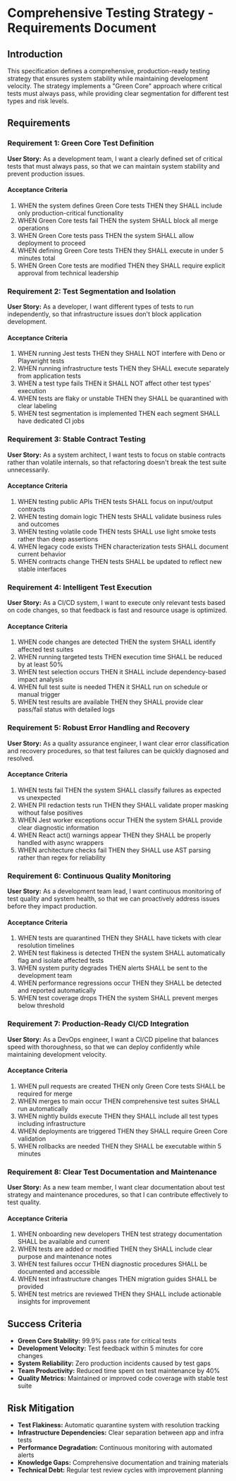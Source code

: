 # Comprehensive Testing Strategy - Requirements Document

## Introduction

This specification defines a comprehensive, production-ready testing strategy that ensures system stability while maintaining development velocity. The strategy implements a "Green Core" approach where critical tests must always pass, while providing clear segmentation for different test types and risk levels.

## Requirements

### Requirement 1: Green Core Test Definition

**User Story:** As a development team, I want a clearly defined set of critical tests that must always pass, so that we can maintain system stability and prevent production issues.

#### Acceptance Criteria

1. WHEN the system defines Green Core tests THEN they SHALL include only production-critical functionality
2. WHEN Green Core tests fail THEN the system SHALL block all merge operations
3. WHEN Green Core tests pass THEN the system SHALL allow deployment to proceed
4. WHEN defining Green Core tests THEN they SHALL execute in under 5 minutes total
5. WHEN Green Core tests are modified THEN they SHALL require explicit approval from technical leadership

### Requirement 2: Test Segmentation and Isolation

**User Story:** As a developer, I want different types of tests to run independently, so that infrastructure issues don't block application development.

#### Acceptance Criteria

1. WHEN running Jest tests THEN they SHALL NOT interfere with Deno or Playwright tests
2. WHEN running infrastructure tests THEN they SHALL execute separately from application tests
3. WHEN a test type fails THEN it SHALL NOT affect other test types' execution
4. WHEN tests are flaky or unstable THEN they SHALL be quarantined with clear labeling
5. WHEN test segmentation is implemented THEN each segment SHALL have dedicated CI jobs

### Requirement 3: Stable Contract Testing

**User Story:** As a system architect, I want tests to focus on stable contracts rather than volatile internals, so that refactoring doesn't break the test suite unnecessarily.

#### Acceptance Criteria

1. WHEN testing public APIs THEN tests SHALL focus on input/output contracts
2. WHEN testing domain logic THEN tests SHALL validate business rules and outcomes
3. WHEN testing volatile code THEN tests SHALL use light smoke tests rather than deep assertions
4. WHEN legacy code exists THEN characterization tests SHALL document current behavior
5. WHEN contracts change THEN tests SHALL be updated to reflect new stable interfaces

### Requirement 4: Intelligent Test Execution

**User Story:** As a CI/CD system, I want to execute only relevant tests based on code changes, so that feedback is fast and resource usage is optimized.

#### Acceptance Criteria

1. WHEN code changes are detected THEN the system SHALL identify affected test suites
2. WHEN running targeted tests THEN execution time SHALL be reduced by at least 50%
3. WHEN test selection occurs THEN it SHALL include dependency-based impact analysis
4. WHEN full test suite is needed THEN it SHALL run on schedule or manual trigger
5. WHEN test results are available THEN they SHALL provide clear pass/fail status with detailed logs

### Requirement 5: Robust Error Handling and Recovery

**User Story:** As a quality assurance engineer, I want clear error classification and recovery procedures, so that test failures can be quickly diagnosed and resolved.

#### Acceptance Criteria

1. WHEN tests fail THEN the system SHALL classify failures as expected vs unexpected
2. WHEN PII redaction tests run THEN they SHALL validate proper masking without false positives
3. WHEN Jest worker exceptions occur THEN the system SHALL provide clear diagnostic information
4. WHEN React act() warnings appear THEN they SHALL be properly handled with async wrappers
5. WHEN architecture checks fail THEN they SHALL use AST parsing rather than regex for reliability

### Requirement 6: Continuous Quality Monitoring

**User Story:** As a development team lead, I want continuous monitoring of test quality and system health, so that we can proactively address issues before they impact production.

#### Acceptance Criteria

1. WHEN tests are quarantined THEN they SHALL have tickets with clear resolution timelines
2. WHEN test flakiness is detected THEN the system SHALL automatically flag and isolate affected tests
3. WHEN system purity degrades THEN alerts SHALL be sent to the development team
4. WHEN performance regressions occur THEN they SHALL be detected and reported automatically
5. WHEN test coverage drops THEN the system SHALL prevent merges below threshold

### Requirement 7: Production-Ready CI/CD Integration

**User Story:** As a DevOps engineer, I want a CI/CD pipeline that balances speed with thoroughness, so that we can deploy confidently while maintaining development velocity.

#### Acceptance Criteria

1. WHEN pull requests are created THEN only Green Core tests SHALL be required for merge
2. WHEN merges to main occur THEN comprehensive test suites SHALL run automatically
3. WHEN nightly builds execute THEN they SHALL include all test types including infrastructure
4. WHEN deployments are triggered THEN they SHALL require Green Core validation
5. WHEN rollbacks are needed THEN they SHALL be executable within 5 minutes

### Requirement 8: Clear Test Documentation and Maintenance

**User Story:** As a new team member, I want clear documentation about test strategy and maintenance procedures, so that I can contribute effectively to test quality.

#### Acceptance Criteria

1. WHEN onboarding new developers THEN test strategy documentation SHALL be available and current
2. WHEN tests are added or modified THEN they SHALL include clear purpose and maintenance notes
3. WHEN test failures occur THEN diagnostic procedures SHALL be documented and accessible
4. WHEN test infrastructure changes THEN migration guides SHALL be provided
5. WHEN test metrics are reviewed THEN they SHALL include actionable insights for improvement

## Success Criteria

- **Green Core Stability:** 99.9% pass rate for critical tests
- **Development Velocity:** Test feedback within 5 minutes for core changes
- **System Reliability:** Zero production incidents caused by test gaps
- **Team Productivity:** Reduced time spent on test maintenance by 40%
- **Quality Metrics:** Maintained or improved code coverage with stable test suite

## Risk Mitigation

- **Test Flakiness:** Automatic quarantine system with resolution tracking
- **Infrastructure Dependencies:** Clear separation between app and infra tests
- **Performance Degradation:** Continuous monitoring with automated alerts
- **Knowledge Gaps:** Comprehensive documentation and training materials
- **Technical Debt:** Regular test review cycles with improvement planning